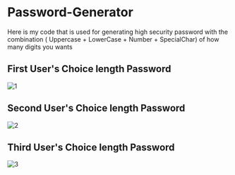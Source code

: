 # Password-Generator
Here is my code that is used for generating high security password with the combination ( Uppercase + LowerCase + Number + SpecialChar) of how many digits you wants

## First User's Choice length Password
![1](https://github.com/Acrto3Hil3/Password-Generator/assets/123864776/30a04c77-057b-411c-9fe3-1535c7c1171e)
## Second User's Choice length Password
![2](https://github.com/Acrto3Hil3/Password-Generator/assets/123864776/4e60eb1e-c326-476f-93da-9b620189c919)
## Third User's Choice length Password
![3](https://github.com/Acrto3Hil3/Password-Generator/assets/123864776/3db1c435-894b-4f55-9100-4a12897edbd8)
